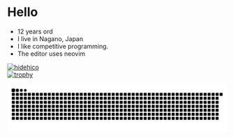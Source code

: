 # Hello 
* 12 years ord
* I live in Nagano, Japan
* I like competitive programming.
* The editor uses neovim

[![hidehico](https://img.shields.io/endpoint?url=https%3A%2F%2Fatcoder-badges.now.sh%2Fapi%2Fatcoder%2Fjson%2Fhidehico)](https://atcoder.jp/users/hidehico)
</br>
[![trophy](https://github-profile-trophy.vercel.app/?username=hidehic0)](https://github.com/ryo-ma/github-profile-trophy)


![](https://raw.githubusercontent.com/hidehic0/hidehic0/output/github-contribution-grid-snake.svg)
